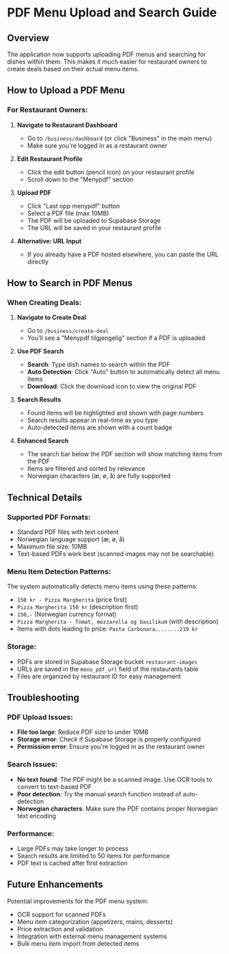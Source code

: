 # PDF Menu Upload and Search Guide

## Overview
The application now supports uploading PDF menus and searching for dishes within them. This makes it much easier for restaurant owners to create deals based on their actual menu items.

## How to Upload a PDF Menu

### For Restaurant Owners:

1. **Navigate to Restaurant Dashboard**
   - Go to `/business/dashboard` (or click "Business" in the main menu)
   - Make sure you're logged in as a restaurant owner

2. **Edit Restaurant Profile**
   - Click the edit button (pencil icon) on your restaurant profile
   - Scroll down to the "Menypdf" section

3. **Upload PDF**
   - Click "Last opp menypdf" button
   - Select a PDF file (max 10MB)
   - The PDF will be uploaded to Supabase Storage
   - The URL will be saved in your restaurant profile

4. **Alternative: URL Input**
   - If you already have a PDF hosted elsewhere, you can paste the URL directly

## How to Search in PDF Menus

### When Creating Deals:

1. **Navigate to Create Deal**
   - Go to `/business/create-deal`
   - You'll see a "Menypdf tilgjengelig" section if a PDF is uploaded

2. **Use PDF Search**
   - **Search**: Type dish names to search within the PDF
   - **Auto Detection**: Click "Auto" button to automatically detect all menu items
   - **Download**: Click the download icon to view the original PDF

3. **Search Results**
   - Found items will be highlighted and shown with page numbers
   - Search results appear in real-time as you type
   - Auto-detected items are shown with a count badge

4. **Enhanced Search**
   - The search bar below the PDF section will show matching items from the PDF
   - Items are filtered and sorted by relevance
   - Norwegian characters (æ, ø, å) are fully supported

## Technical Details

### Supported PDF Formats:
- Standard PDF files with text content
- Norwegian language support (æ, ø, å)
- Maximum file size: 10MB
- Text-based PDFs work best (scanned images may not be searchable)

### Menu Item Detection Patterns:
The system automatically detects menu items using these patterns:
- `150 kr - Pizza Margherita` (price first)
- `Pizza Margherita 150 kr` (description first)
- `150,-` (Norwegian currency format)
- `Pizza Margherita - Tomat, mozzarella og basilikum` (with description)
- Items with dots leading to price: `Pasta Carbonara........219 kr`

### Storage:
- PDFs are stored in Supabase Storage bucket `restaurant-images`
- URLs are saved in the `menu_pdf_url` field of the restaurants table
- Files are organized by restaurant ID for easy management

## Troubleshooting

### PDF Upload Issues:
- **File too large**: Reduce PDF size to under 10MB
- **Storage error**: Check if Supabase Storage is properly configured
- **Permission error**: Ensure you're logged in as the restaurant owner

### Search Issues:
- **No text found**: The PDF might be a scanned image. Use OCR tools to convert to text-based PDF
- **Poor detection**: Try the manual search function instead of auto-detection
- **Norwegian characters**: Make sure the PDF contains proper Norwegian text encoding

### Performance:
- Large PDFs may take longer to process
- Search results are limited to 50 items for performance
- PDF text is cached after first extraction

## Future Enhancements

Potential improvements for the PDF menu system:
- OCR support for scanned PDFs
- Menu item categorization (appetizers, mains, desserts)
- Price extraction and validation
- Integration with external menu management systems
- Bulk menu item import from detected items









